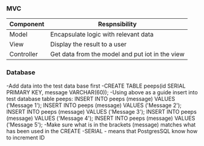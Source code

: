 ### MVC

| Component  | Respnsibility                                   |
| ---------- | ----------------------------------------------- |
| Model      | Encapsulate logic with relevant data            |                
| View       | Display the result to a user                    |
| Controller | Get data from the model and put iot in the view |


### Database
-Add data into the test data base first
-CREATE TABLE peeps(id SERIAL PRIMARY KEY, message VARCHAR(60));
-Using above as a guide insert into test database table peeps: 
INSERT INTO peeps (message) VALUES ('Message 1');
INSERT INTO peeps (message) VALUES ('Message 2');
INSERT INTO peeps (message) VALUES ('Message 3');
INSERT INTO peeps (message) VALUES ('Message 4');
INSERT INTO peeps (message) VALUES ('Message 5');
-Make sure what is in the brackets (message) matches what has been used in the CREATE
-SERIAL - means that PostgresSQL know how to increment ID